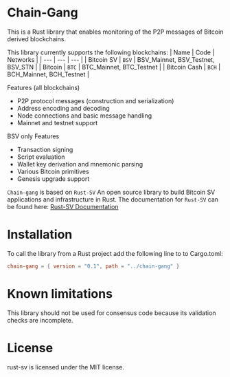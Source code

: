 # Chain-Gang

This is a Rust library that enables monitoring of the P2P messages of Bitcoin derived blockchains.

This library currently supports the following blockchains:
| Name | Code | Networks |
| --- | --- | --- |
| Bitcoin SV | `BSV` | BSV_Mainnet, BSV_Testnet, BSV_STN |
| Bitcoin  | `BTC` | BTC_Mainnet, BTC_Testnet |
| Bitcoin Cash | `BCH` | BCH_Mainnet, BCH_Testnet |



Features (all blockchains)
* P2P protocol messages (construction and serialization)
* Address encoding and decoding
* Node connections and basic message handling
* Mainnet and testnet support

BSV only Features
* Transaction signing 
* Script evaluation 
* Wallet key derivation and mnemonic parsing
* Various Bitcoin primitives
* Genesis upgrade support

`Chain-gang` is based on `Rust-SV` An open source library to build Bitcoin SV applications and infrastructure in Rust. The documentation for `Rust-SV` can be found here: 
[Rust-SV Documentation](https://docs.rs/sv/)


# Installation

To call the library from a Rust project add the following line to to Cargo.toml:
```toml
chain-gang = { version = "0.1", path = "../chain-gang" }
``` 


# Known limitations

This library should not be used for consensus code because its validation checks are incomplete.

# License

rust-sv is licensed under the MIT license.

